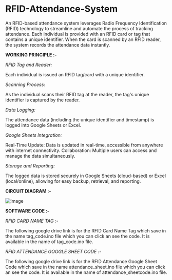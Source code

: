 # RFID-Attendance-System
An RFID-based attendance system leverages Radio Frequency Identification (RFID) technology to streamline and automate the process of tracking attendance. Each individual is provided with an RFID card or tag that contains a unique identifier. When the card is scanned by an RFID reader, the system records the attendance data instantly.

**WORKING PRINCIPLE :-**

*RFID Tag and Reader:*

Each individual is issued an RFID tag/card with a unique identifier. 

*Scanning Process:*

As the individual scans their RFID tag at the reader, the tag's unique identifier is captured by the reader.

*Data Logging:*

The attendance data (including the unique identifier and timestamp) is logged into Google Sheets or Excel.

*Google Sheets Integration:*

Real-Time Update: Data is updated in real-time, accessible from anywhere with internet connectivity.
Collaboration: Multiple users can access and manage the data simultaneously.

*Storage and Reporting:*

The logged data is stored securely in Google Sheets (cloud-based) or Excel (local/online), allowing for easy backup, retrieval, and reporting.

**CIRCUIT DIAGRAM :-**

![image](https://github.com/user-attachments/assets/850beb5f-2c4d-485b-8c5e-a5f55477f037)

**SOFTWARE CODE :-**

*RFID CARD NAME TAG :-*

The following google drive link is for the RFID Card Name Tag which save in the name tag_code.ino file which you can click an see the code. It is available in the name of tag_code.ino file.


*RFID ATTENDANCE GOOGLE SHEET CODE :-*

The following google drive link is for the RFID Attendance Google Sheet Code which save in the name attendance_sheet.ino file which you can click an see the code. It is available in the name of attendance_sheetcode.ino file.

